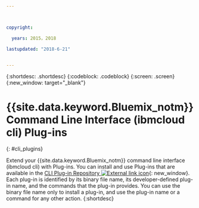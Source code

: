 ```yaml
---



copyright:

  years: 2015，2018

lastupdated: "2018-6-21"


---
```


{:shortdesc: .shortdesc}
{:codeblock: .codeblock}
{:screen: .screen}
{:new_window: target="_blank"}

# {{site.data.keyword.Bluemix_notm}} Command Line Interface (ibmcloud cli) Plug-ins
{: #cli_plugins}

Extend your {{site.data.keyword.Bluemix_notm}} command line interface (ibmcloud cli) with Plug-ins. You can install and use Plug-ins that are available in the [CLI Plug-in Repository ![External link icon](../icons/launch-glyph.svg)](http://plugins.ng.bluemix.net/){: new_window}. Each plug-in is identified by its binary file name, its developer-defined plug-in name, and the commands that the plug-in provides. You can use the binary file name only to install a plug-in, and use the plug-in name or a command for any other action.
{:shortdesc}
